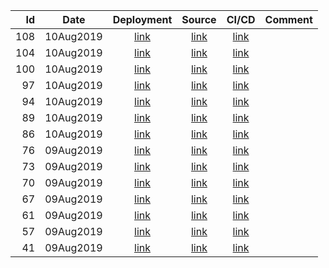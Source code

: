 | Id | Date | Deployment | Source | CI/CD | Comment |
| -: | ---- | :--------: | :----: | :---: | ------- |
| 108 | 10Aug2019 | [link](https://torbjorv.github.io/angular-gh-pages/versions/108/) | [link](https://github.com/torbjorv/angular-gh-pages/commit/07359829fe9d7a334ac917ca62347ec818a8f4e0) | [link](https://circleci.com/workflow-run/9fbf0870-f615-4130-862a-8abc79a43721) | |
| 104 | 10Aug2019 | [link](https://torbjorv.github.io/angular-gh-pages/versions/104/) | [link](https://github.com/torbjorv/angular-gh-pages/commit/3e807df60a8ab8d1751f0327295d12a085dfb1c8) | [link](https://circleci.com/workflow-run/86e1cc26-eab5-452a-800e-fe465cb2d6a3) | |
| 100 | 10Aug2019 | [link](https://torbjorv.github.io/angular-gh-pages/versions/100/) | [link](https://github.com/torbjorv/angular-gh-pages/commit/7528a2be8ea25e4adae169194b606552e6b1277f) | [link](https://circleci.com/workflow-run/43d87066-acd9-4aef-9807-dc25bbef883b) | |
| 97 | 10Aug2019 | [link](https://torbjorv.github.io/angular-gh-pages//versions/97/) | [link](https://github.com/torbjorv/angular-gh-pages/commit/4a6bf1b7f8b102edda053663acaa64d28b6b7cae) | [link](https://circleci.com/workflow-run/7e7da355-4def-4d32-990f-88e27e6d6ec4) | |
| 94 | 10Aug2019 | [link](https://torbjorv.github.io/angular-gh-pages//versions/94/) | [link](https://github.com/torbjorv/angular-gh-pages/commit/270d1cdbf920f6096525abba9f36064c30786c85) | [link](https://circleci.com/workflow-run/2dd2f3ed-c94a-43b2-b8a3-53501bbc2287) | |
| 89 | 10Aug2019 | [link](https://torbjorv.github.io/angular-gh-pages//versions/89/) | [link](https://github.com/torbjorv/angular-gh-pages/commit/93df1f3e3c46ce1a0c27f2ec5ac8e945115a0cef) | [link](https://circleci.com/workflow-run/2e6a92e7-a47f-4241-ab53-a05d729713f6) | |
| 86 | 10Aug2019 | [link](https://torbjorv.github.io/angular-gh-pages//versions/86/) | [link](https://github.com/torbjorv/angular-gh-pages/commit/048dc80b2e916f65b8ca01d033c3daee02a7fbfb) | [link](https://circleci.com/workflow-run/24bdcacc-b43a-489e-983f-88759165921f) | |
| 76 | 09Aug2019 | [link](https://torbjorv.github.io/angular-gh-pages//versions/76/) | [link](https://github.com/torbjorv/angular-gh-pages/commit/48e0e59bfc99211f13ea57e49b741ba1d71bbcd4) | [link](https://circleci.com/workflow-run/f197d583-1b86-4216-a4a6-82226e0385b8) | |
| 73 | 09Aug2019 | [link](https://torbjorv.github.io/angular-gh-pages//versions/73/) | [link](https://github.com/torbjorv/angular-gh-pages/commit/f4bf93b6dddd709e1932b0d9aca08eda48ff4f07) | [link](https://circleci.com/gh/torbjorv/angular-gh-pages/73) | |
| 70 | 09Aug2019 | [link](https://torbjorv.github.io/angular-gh-pages//versions/70/) | [link]() | [link](https://circleci.com/gh/torbjorv/angular-gh-pages/70) | |
| 67 | 09Aug2019 | [link](https://torbjorv.github.io/angular-gh-pages//versions/67/) | [link]() | [link](https://circleci.com/gh/torbjorv/angular-gh-pages/67) | |
| 61 | 09Aug2019 | [link](https://torbjorv.github.io/angular-gh-pages//versions/61/) | [link]() | [link](https://circleci.com/gh/torbjorv/angular-gh-pages/61) | |
| 57 | 09Aug2019 | [link](https://torbjorv.github.io/angular-gh-pages//versions/57/) | [link]() | [link](https://circleci.com/gh/torbjorv/angular-gh-pages/57) | | 
| 41 | 09Aug2019 | [link](https://torbjorv.github.io/angular-gh-pages//versions/41/) | [link]() | [link](https://circleci.com/gh/torbjorv/angular-gh-pages/41) | | 
        


